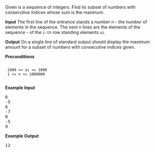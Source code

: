 Given is a sequence of integers. Find its subset of numbers with consecutive indices whose sum is the maximum.

<b>Input</b>
 The first line of the entrance stands a number 
 n - the number of elements in the sequence. 
 The next n lines are the elements of the sequence - of the <code>i-th</code> row standing elements <code>ai</code>.
 
<b>Output</b> 
On a single line of standard output should display the maximum amount for a subset of numbers with consecutive indices given.

<b>Preconditions</b>
<pre>
<code>
-1000 <= ai <= 1000
 1 <= n <= 1000000 
 </code>
</pre>

<b>Example Input</b>
<pre>
6
-5
6
-7
8
-5
9
</pre>

<b>Example Output</b>
<pre>
12
</pre>